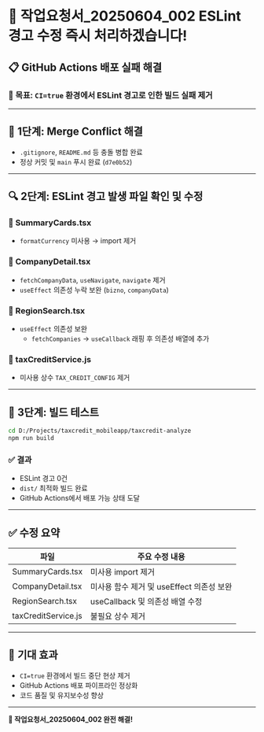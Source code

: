 # 🎯 작업요청서_20250604_002 ESLint 경고 수정 즉시 처리하겠습니다!

## 📋 GitHub Actions 배포 실패 해결

### 🎯 목표: `CI=true` 환경에서 ESLint 경고로 인한 빌드 실패 제거

---

## 🔧 1단계: Merge Conflict 해결
- `.gitignore`, `README.md` 등 충돌 병합 완료
- 정상 커밋 및 `main` 푸시 완료 (`d7e0b52`)

---

## 🔍 2단계: ESLint 경고 발생 파일 확인 및 수정

### 📁 SummaryCards.tsx
- `formatCurrency` 미사용 → import 제거

### 📁 CompanyDetail.tsx
- `fetchCompanyData`, `useNavigate`, `navigate` 제거
- `useEffect` 의존성 누락 보완 (`bizno`, `companyData`)

### 📁 RegionSearch.tsx
- `useEffect` 의존성 보완
  - `fetchCompanies` → `useCallback` 래핑 후 의존성 배열에 추가

### 📁 taxCreditService.js
- 미사용 상수 `TAX_CREDIT_CONFIG` 제거

---

## 🧪 3단계: 빌드 테스트

```bash
cd D:/Projects/taxcredit_mobileapp/taxcredit-analyze
npm run build
```

### ✅ 결과
- ESLint 경고 0건
- `dist/` 최적화 빌드 완료
- GitHub Actions에서 배포 가능 상태 도달

---

## ✅ 수정 요약

| 파일 | 주요 수정 내용 |
|------|----------------|
| SummaryCards.tsx | 미사용 import 제거 |
| CompanyDetail.tsx | 미사용 함수 제거 및 useEffect 의존성 보완 |
| RegionSearch.tsx | useCallback 및 의존성 배열 수정 |
| taxCreditService.js | 불필요 상수 제거 |

---

## 🚀 기대 효과

- `CI=true` 환경에서 빌드 중단 현상 제거
- GitHub Actions 배포 파이프라인 정상화
- 코드 품질 및 유지보수성 향상

---

**🎉 작업요청서_20250604_002 완전 해결!**
